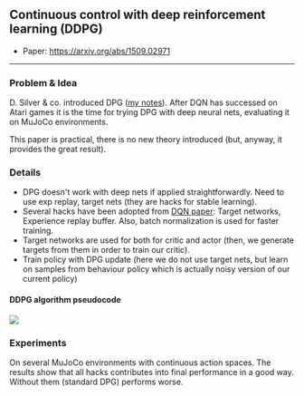 ## Continuous control with deep reinforcement learning (DDPG)

* Paper: https://arxiv.org/abs/1509.02971

-----

### Problem & Idea

D. Silver & co. introduced DPG ([my notes](https://github.com/persiyanov/just-paper-notes/blob/master/dpg.md)). After DQN has successed on Atari games it is the time for trying DPG with deep neural nets, evaluating it on MuJoCo environments. 

This paper is practical, there is no new theory introduced (but, anyway, it provides the great result).

### Details

* DPG doesn't work with deep nets if applied straightforwardly. Need to use exp replay, target nets (they are hacks for stable learning).
* Several hacks have been adopted from [DQN paper](https://arxiv.org/abs/1312.5602): Target networks, Experience replay buffer. Also, batch normalization is used for faster training.
* Target networks are used for both for critic and actor (then, we generate targets from them in order to train our critic).
* Train policy with DPG update (here we do not use target nets, but learn on samples from behaviour policy which is actually
noisy version of our current policy)

#### DDPG algorithm pseudocode

![](https://image.prntscr.com/image/kPRlslstTSSWwENsCSEFUQ.png)

### Experiments

On several MuJoCo environments with continuous action spaces. The results show that all hacks contributes into final performance in a good way. Without them (standard DPG) performs worse.
